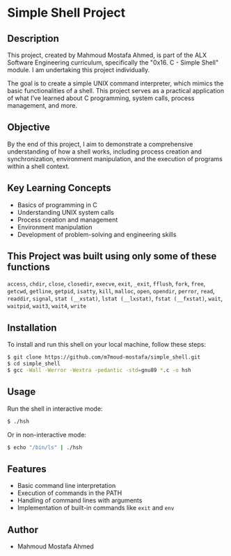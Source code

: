 # Simple Shell Project

## Description

This project, created by Mahmoud Mostafa Ahmed, is part of the ALX Software Engineering curriculum, specifically the "0x16. C - Simple Shell" module. I am undertaking this project individually.

The goal is to create a simple UNIX command interpreter, which mimics the basic functionalities of a shell. This project serves as a practical application of what I've learned about C programming, system calls, process management, and more.

## Objective

By the end of this project, I aim to demonstrate a comprehensive understanding of how a shell works, including process creation and synchronization, environment manipulation, and the execution of programs within a shell context.

## Key Learning Concepts

- Basics of programming in C
- Understanding UNIX system calls
- Process creation and management
- Environment manipulation
- Development of problem-solving and engineering skills

## This Project was built using only some of these functions

`access`, `chdir`, `close`, `closedir`, `execve`, `exit`, `_exit`, `fflush`, `fork`, `free`, `getcwd`, `getline`, `getpid`, `isatty`, `kill`, `malloc`, `open`, `opendir`, `perror`, `read`, `readdir`, `signal`, `stat (__xstat)`, `lstat (__lxstat)`, `fstat (__fxstat)`, `wait`, `waitpid`, `wait3`, `wait4`, `write`

## Installation

To install and run this shell on your local machine, follow these steps:

``` bash
$ git clone https://github.com/m7moud-mostafa/simple_shell.git
$ cd simple_shell
$ gcc -Wall -Werror -Wextra -pedantic -std=gnu89 *.c -o hsh
```

## Usage

Run the shell in interactive mode:

``` bash
$ ./hsh
```

Or in non-interactive mode:

``` bash
$ echo "/bin/ls" | ./hsh
```

## Features

- Basic command line interpretation
- Execution of commands in the PATH
- Handling of command lines with arguments
- Implementation of built-in commands like `exit` and `env`

## Author

- Mahmoud Mostafa Ahmed
